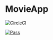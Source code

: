 # MovieApp

[![CircleCI](https://circleci.com/gh/robertheo15/MovieApp.svg?style=svg)](https//circleci.com/gh/robertheo15/MovieApp)

<a href="https//circleci.com/gh/robertheo15/MovieApp" target="_blank"><img src="https://circleci.com/gh/robertheo15/MovieApp.svg?style=svg"
alt="Pass"/></a>